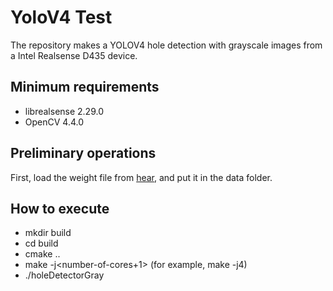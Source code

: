 # YoloV4 Test
The repository makes a YOLOV4 hole detection with grayscale images from a Intel Realsense D435 device.

## Minimum requirements
* librealsense 2.29.0
* OpenCV 4.4.0

## Preliminary operations

First, load the weight file from [hear](https://drive.google.com/drive/folders/1XYIXBgzzLha0lCn7QxqOpQbrOh4AdZ8Z?usp=sharing), and put it in the data folder.

## How to execute

* mkdir build
* cd build
* cmake ..
* make -j\<number-of-cores+1\> (for example, make -j4)
* ./holeDetectorGray

